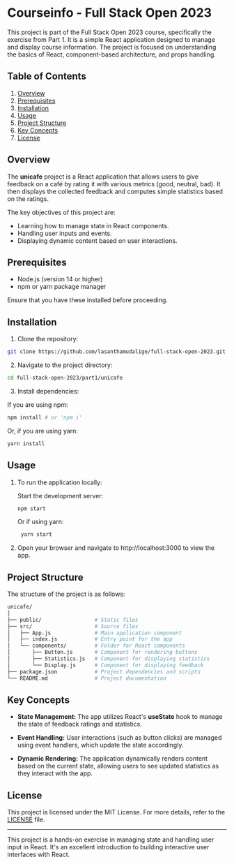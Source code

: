 # Courseinfo - Full Stack Open 2023

This project is part of the Full Stack Open 2023 course, specifically the exercise from Part 1. It is a simple React application designed to manage and display course information. The project is focused on understanding the basics of React, component-based architecture, and props handling.

## Table of Contents

   1. [Overview](#overview)
   2. [Prerequisites](#prerequisites)
   3. [Installation](#installation)
   4. [Usage](#usage)
   5. [Project Structure](#project-structure)
   6. [Key Concepts](#key-concepts)
   7. [License](#license)

## Overview

The **unicafe** project is a React application that allows users to give feedback on a café by rating it with various metrics (good, neutral, bad). It then displays the collected feedback and computes simple statistics based on the ratings. 

The key objectives of this project are:

   * Learning how to manage state in React components.
   * Handling user inputs and events.
   * Displaying dynamic content based on user interactions.

## Prerequisites

   * Node.js (version 14 or higher)
   * npm or yarn package manager

Ensure that you have these installed before proceeding.

## Installation

   1. Clone the repository:
   ```bash
   git clone https://github.com/lasanthamudalige/full-stack-open-2023.git
   ```

   2. Navigate to the project directory:
   ```bash
   cd full-stack-open-2023/part1/unicafe
   ```

   3. Install dependencies:

   If you are using npm:
   ```bash
   npm install # or 'npm i'
   ```

   Or, if you are using yarn:
   ```bash
   yarn install
   ```

## Usage

1. To run the application locally:

    Start the development server:

    ```bash
   npm start
   ```

   Or if using yarn:
   ```bash
    yarn start
   ```

2. Open your browser and navigate to http://localhost:3000 to view the app.

## Project Structure

The structure of the project is as follows:

```bash
unicafe/
│
├── public/                 # Static files
├── src/                    # Source files
│   ├── App.js              # Main application component
│   ├── index.js            # Entry point for the app
│   └── components/         # Folder for React components
│       ├── Button.js       # Component for rendering buttons
│       ├── Statistics.js   # Component for displaying statistics
│       └── Display.js      # Component for displaying feedback
├── package.json            # Project dependencies and scripts
└── README.md               # Project documentation
```

## Key Concepts

  * **State Management:** The app utilizes React's **useState** hook to manage the state of feedback ratings and statistics.

  * **Event Handling:** User interactions (such as button clicks) are managed using event handlers, which update the state accordingly.

  * **Dynamic Rendering:** The application dynamically renders content based on the current state, allowing users to see updated statistics as they interact with the app.

## License

This project is licensed under the MIT License. For more details, refer to the [LICENSE](https://github.com/lasanthamudalige/full-stack-open-2023/blob/main/LICENSE) file.

<!-- This is to add horizontal line -->
---

This project is a hands-on exercise in managing state and handling user input in React. It's an excellent introduction to building interactive user interfaces with React.
